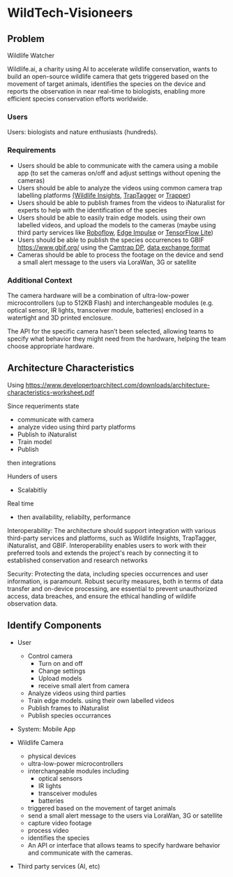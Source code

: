 # WildTech-Visioneers

## Problem

Wildlife Watcher

Wildlife.ai, a charity using AI to accelerate wildlife conservation, wants to build an open-source wildlife camera that gets triggered based on the movement of target animals, identifies the species on the device and reports the observation in near real-time to biologists, enabling more efficient species conservation efforts worldwide.

### Users
Users: biologists and nature enthusiasts (hundreds).

### Requirements
- Users should be able to communicate with the camera using a mobile app (to set the cameras on/off and adjust settings without opening the cameras)
- Users should be able to analyze the videos using common camera trap labelling platforms [(Wildlife Insights](https://wildlifeinsights.org/), [TrapTagger](https://wildeyeconservation.org/traptagger) or [Trapper](https://gitlab.com/trapper-project/trapper))
- Users should be able to publish frames from the videos to iNaturalist for experts to help with the identification of the species
- Users should be able to easily train edge models. using their own labelled videos, and upload the models to the cameras (maybe using third party services like [Roboflow](https://roboflow.com/), [Edge Impulse](https://edgeimpulse.com/) or [TensorFlow Lite](https://www.tensorflow.org/lite))
- Users should be able to publish the species occurrences to GBIF https://www.gbif.org/ using the [Camtrap DP](https://tdwg.github.io/camtrap-dp/), [data exchange format](https://tdwg.github.io/camtrap-dp/)
- Cameras should be able to process the footage on the device and send a small alert message to the users via LoraWan, 3G or satellite

### Additional Context
The camera hardware will be a combination of ultra-low-power microcontrollers (up to 512KB Flash) and interchangeable modules (e.g. optical sensor, IR lights, transceiver module, batteries) enclosed in a watertight and 3D printed enclosure.

The API for the specific camera hasn’t been selected, allowing teams to specify what behavior they might need from the hardware, helping the team choose appropriate hardware.

## Architecture Characteristics
Using https://www.developertoarchitect.com/downloads/architecture-characteristics-worksheet.pdf

Since requeriments state 
- communicate with camera
- analyze video using third party platforms
- Publish to iNaturalist
- Train model
- Publish

then integrations

Hunders of users
- Scalabitliy

Real time
- then availability, reliabilty, performance

Interoperability: The architecture should support integration with various third-party services and platforms, such as Wildlife Insights, TrapTagger, iNaturalist, and GBIF. Interoperability enables users to work with their preferred tools and extends the project's reach by connecting it to established conservation and research networks

Security: Protecting the data, including species occurrences and user information, is paramount. Robust security measures, both in terms of data transfer and on-device processing, are essential to prevent unauthorized access, data breaches, and ensure the ethical handling of wildlife observation data.

## Identify Components
- User
  - Control camera
    - Turn on and off
    - Change settings
    - Upload models
    - receive small alert from camera
  - Analyze videos using third parties
  - Train edge models. using their own labelled videos
  - Publish frames to iNaturalist
  - Publish species occurrances
- System: Mobile App
- Wildlife Camera
  - physical devices
  - ultra-low-power microcontrollers
  - interchangeable modules including
    - optical sensors
    - IR lights
    - transceiver modules
    - batteries
  - triggered based on the movement of target animals
  - send a small alert message to the users via LoraWan, 3G or satellite
  - capture video footage
  - process video
  - identifies the species
  - An API or interface that allows teams to specify hardware behavior and communicate with the cameras.

- Third party services (AI, etc)




  


